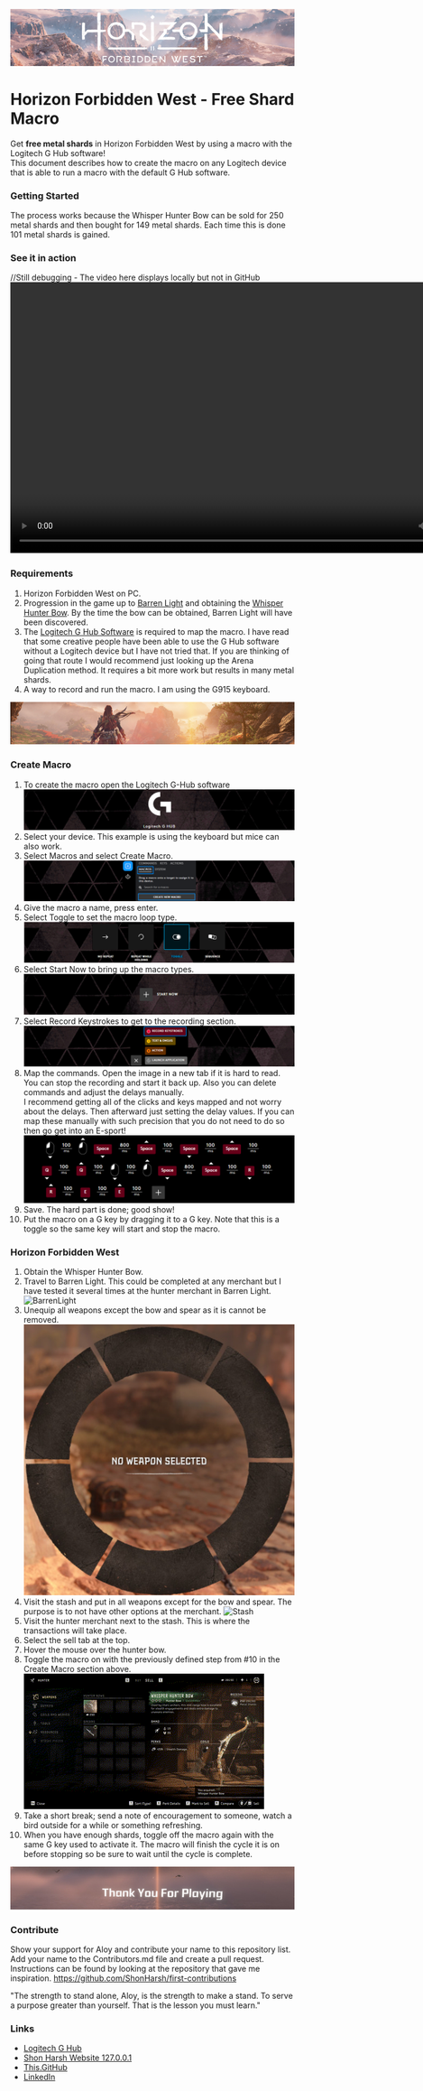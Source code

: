 ![Logo](images/HFW-Banner-Logo.png)

# Horizon Forbidden West - Free Shard Macro

Get **free metal shards** in Horizon Forbidden West by using a macro with the Logitech G Hub software!<br />
This document describes how to create the macro on any Logitech device that is able to run a macro with the default G Hub software.

### Getting Started

The process works because the Whisper Hunter Bow can be sold for 250 metal shards and then bought for 149 metal shards.  Each time this is done 101 metal shards is gained.

### See it in action
//Still debugging - The video here displays locally but not in GitHub
<video controls="" height="480" width="852">
  <source src="/images/HFW-WHB-0480.mp4" type="video/mp4">
</video>

### Requirements

1. Horizon Forbidden West on PC.
2. Progression in the game up to [Barren Light](https://horizon.fandom.com/wiki/Barren_Light?so=search) and obtaining the [Whisper Hunter Bow](https://horizon.fandom.com/wiki/Whisper_Hunter_Bow).  By the time the bow can be obtained, Barren Light will have been discovered.
3. The [Logitech G Hub Software](https://www.logitechg.com/en-us/innovation/g-hub.html) is required to map the macro.  I have read that some creative people have been able to use the G Hub software without a Logitech device but I have not tried that.  If you are thinking of going that route I would recommend just looking up the Arena Duplication method.  It requires a bit more work but results in many metal shards.
4. A way to record and run the macro.  I am using the G915 keyboard.

![Onward](images/HFW-Banner-Onward.png)

### Create Macro
1. To create the macro open the Logitech G-Hub software
![BannerLogitech](images/HFW-Banner-GHub.png)
2. Select your device.  This example is using the keyboard but mice can also work.
3. Select Macros and select Create Macro.
![SelectMacro](images/HFW-Macro-SelectMacros.png)
4. Give the macro a name, press enter.
5. Select Toggle to set the macro loop type.
![SelectToggle](images/HFW-Macro-SelectToggle.png)
6. Select Start Now to bring up the macro types.
![StartNow](images/HFW-Macro-StartNow.png)
7. Select Record Keystrokes to get to the recording section.
![RecordKeystrokes](images/HFW-Macro-RecordKeystrokes.png)
8. Map the commands.  Open the image in a new tab if it is hard to read.  You can stop the recording and start it back up.  Also you can delete commands and adjust the delays manually.<br />
I recommend getting all of the clicks and keys mapped and not worry about the delays.  Then afterward just setting the delay values.  If you can map these manually with such precision that you do not need to do so then go get into an E-sport!
![MacroMap](images/HFW-Macro-MacroMap.png)
9. Save.  The hard part is done; good show!
10. Put the macro on a G key by dragging it to a G key. Note that this is a toggle so the same key will start and stop the macro.

### Horizon Forbidden West
1. Obtain the Whisper Hunter Bow.
2. Travel to Barren Light.  This could be completed at any merchant but I have tested it several times at the hunter merchant in Barren Light.
![BarrenLight](images/HFW-Macro-BarrenLight.png)
3. Unequip all weapons except the bow and spear as it is cannot be removed.
![WeaponWheel](images/HFW-Macro-WeaponWheel.jpg)
4. Visit the stash and put in all weapons except for the bow and spear.  The purpose is to not have other options at the merchant.
![Stash](images/HFW-Macro-Stash.jpg)
5. Visit the hunter merchant next to the stash.  This is where the transactions will take place.
6. Select the sell tab at the top.
7. Hover the mouse over the hunter bow.
8. Toggle the macro on with the previously defined step from #10 in the Create Macro section above.
![Macro-WHB](images/HFW-Macro-WHB.gif)
9. Take a short break; send a note of encouragement to someone, watch a bird outside for a while or something refreshing.
10. When you have enough shards, toggle off the macro again with the same G key used to activate it.  The macro will finish the cycle it is on before stopping so be sure to wait until the cycle is complete.

![ThankYou](images/HFW-Macro-ThankYou.jpg)

### Contribute

Show your support for Aloy and contribute your name to this repository list. Add your name to the Contributors.md file and create a pull request.
Instructions can be found by looking at the repository that gave me inspiration. https://github.com/ShonHarsh/first-contributions

"The strength to stand alone, Aloy, is the strength to make a stand. To serve a purpose greater than yourself. That is the lesson you must learn."


### Links
- [Logitech G Hub](https://www.logitechg.com/en-us/innovation/g-hub.html)
- [Shon Harsh Website 127.0.0.1](https://shonharsh.github.io/curriculum-vitae/index.html)
- [This.GitHub](https://github.com/shonharsh)
- [LinkedIn](https://www.linkedin.com/in/shonharsh/)
